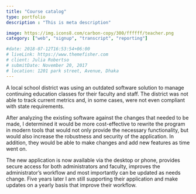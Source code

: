 ```yaml
---
title: "Course catalog"
type: portfolio
description : "This is meta description"

image: https://img.icons8.com/carbon-copy/300/ffffff/teacher.png
category: ["web", "signup", "transcript", "reporting"]

#date: 2018-07-12T16:53:54+06:00
# liveLink: https://www.themefisher.com
# client: Julia Robertso
# submitDate: November 20, 2017
# location: 1201 park street, Avenue, Dhaka
---
```


A local school district was using an outdated software solution to manage continuing education classes for their faculty and staff. The district was not able to track current metrics and, in some cases, were not even compliant with state requirements. 

After analyzing the existing software against the changes that needed to be made, I determined it would be more cost-effective to rewrite the program in modern tools that would not only provide the necessary functionality, but would also increase the robustness and security of the application. In addition, they would be able to make changes and add new features as time went on.    

The new application is now available via the desktop or phone, provides secure access for both administrators and faculty, improves the administrator’s workflow and most importantly can be updated as needs change. Five years later I am still supporting their application and make updates on a yearly basis that improve their workflow.